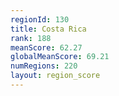 ```yaml
---
regionId: 130
title: Costa Rica
rank: 188
meanScore: 62.27
globalMeanScore: 69.21
numRegions: 220
layout: region_score
---
```

